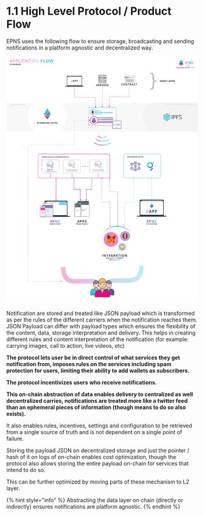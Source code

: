 # 1.1 High Level Protocol / Product Flow

EPNS uses the following flow to ensure storage, broadcasting and sending notifications in a platform agnostic and decentralized way.

![High Level Application Flow of EPNS protocol / product](../.gitbook/assets/highleveldefi.jpg)

Notification are stored and treated like JSON payload which is transformed as per the rules of the different carriers when the notification reaches them. JSON Payload can differ with payload types which ensures the flexibility of the content, data, storage interpretation and delivery. This helps in creating different rules and content interpretation of the notification \(for example: carrying images, call to action, live videos, etc\)

**The protocol lets user be in direct control of what services they get notification from, imposes rules on the services including spam protection for users, limiting their ability to add wallets as subscribers.**

**The protocol incentivizes users who receive notifications.**

**This on-chain abstraction of data enables delivery to centralized as well decentralized carries, notifications are treated more like a twitter feed than an ephemeral pieces of information \(though means to do so also exists\).** 

It also enables rules, incentives, settings and configuration to be retrieved from a single source of truth and is not dependent on a single point of failure.

Storing the payload JSON on decentralized storage and just the pointer / hash of it on logs of on-chain enables cost optimization, though the protocol also allows storing the entire payload on-chain for services that intend to do so.

This can be further optimized by moving parts of these mechanism to L2 layer.

{% hint style="info" %}
Abstracting the data layer on chain \(directly or indirectly\) ensures notifications are platform agnostic. 
{% endhint %}

